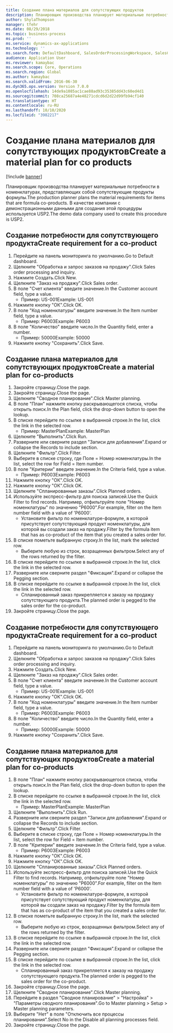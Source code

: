 ```yaml
---
title: Создание плана материалов для сопутствующих продуктов
description: Планировщик производства планирует материальные потребности в номенклатурах, представляющих собой сопутствующие продукты формулы.
author: ShylaThompson
manager: tfehr
ms.date: 08/29/2018
ms.topic: business-process
ms.prod: ''
ms.service: dynamics-ax-applications
ms.technology: ''
ms.search.form: DefaultDashboard, SalesOrderProcessingWorkspace, SalesCreateOrder, SalesTable, ReqCreatePlanWorkspace, ReqTransPlanCard, SysQueryForm, ReqTransPo
audience: Application User
ms.reviewer: kamaybac
ms.search.scope: Core, Operations
ms.search.region: Global
ms.author: kamaybac
ms.search.validFrom: 2016-06-30
ms.dyn365.ops.version: Version 7.0.0
ms.openlocfilehash: 14de9a1085ac1cae88ad93c35385dd43c60ed4d1
ms.sourcegitcommit: 708ca25687a4e48271cdcd6d2d22d99fb94cf140
ms.translationtype: HT
ms.contentlocale: ru-RU
ms.lasthandoff: 10/10/2020
ms.locfileid: "3982217"
---
```

# <a name="create-a-material-plan-for-co-products"></a><span data-ttu-id="52597-103">Создание плана материалов для сопутствующих продуктов</span><span class="sxs-lookup"><span data-stu-id="52597-103">Create a material plan for co products</span></span>

[!include [banner](../../includes/banner.md)]

<span data-ttu-id="52597-104">Планировщик производства планирует материальные потребности в номенклатурах, представляющих собой сопутствующие продукты формулы.</span><span class="sxs-lookup"><span data-stu-id="52597-104">The production planner plans the material requirements for items that are formula co-products.</span></span> <span data-ttu-id="52597-105">В качестве компании с демонстрационными данными для создания этой процедуры используется USP2.</span><span class="sxs-lookup"><span data-stu-id="52597-105">The demo data company used to create this procedure is USP2.</span></span>


## <a name="create-requirement-for-a-co-product"></a><span data-ttu-id="52597-106">Создание потребности для сопутствующего продукта</span><span class="sxs-lookup"><span data-stu-id="52597-106">Create requirement for a co-product</span></span>
1. <span data-ttu-id="52597-107">Перейдите на панель мониторинга по умолчанию.</span><span class="sxs-lookup"><span data-stu-id="52597-107">Go to Default dashboard.</span></span>
2. <span data-ttu-id="52597-108">Щелкните "Обработка и запрос заказов на продажу".</span><span class="sxs-lookup"><span data-stu-id="52597-108">Click Sales order processing and inquiry.</span></span>
3. <span data-ttu-id="52597-109">Нажмите Создать.</span><span class="sxs-lookup"><span data-stu-id="52597-109">Click New.</span></span>
4. <span data-ttu-id="52597-110">Щелкните "Заказ на продажу".</span><span class="sxs-lookup"><span data-stu-id="52597-110">Click Sales order.</span></span>
5. <span data-ttu-id="52597-111">В поле "Счет клиента" введите значение.</span><span class="sxs-lookup"><span data-stu-id="52597-111">In the Customer account field, type a value.</span></span>
    * <span data-ttu-id="52597-112">Пример: US-001</span><span class="sxs-lookup"><span data-stu-id="52597-112">Example: US-001</span></span>  
6. <span data-ttu-id="52597-113">Нажмите кнопку "OК".</span><span class="sxs-lookup"><span data-stu-id="52597-113">Click OK.</span></span>
7. <span data-ttu-id="52597-114">В поле "Код номенклатуры" введите значение.</span><span class="sxs-lookup"><span data-stu-id="52597-114">In the Item number field, type a value.</span></span>
    * <span data-ttu-id="52597-115">Пример: P6003</span><span class="sxs-lookup"><span data-stu-id="52597-115">Example: P6003</span></span>  
8. <span data-ttu-id="52597-116">В поле "Количество" введите число.</span><span class="sxs-lookup"><span data-stu-id="52597-116">In the Quantity field, enter a number.</span></span>
    * <span data-ttu-id="52597-117">Пример: 50000</span><span class="sxs-lookup"><span data-stu-id="52597-117">Example: 50000</span></span>  
9. <span data-ttu-id="52597-118">Нажмите кнопку "Сохранить".</span><span class="sxs-lookup"><span data-stu-id="52597-118">Click Save.</span></span>

## <a name="create-a-material-plan-for-co-products"></a><span data-ttu-id="52597-119">Создание плана материалов для сопутствующих продуктов</span><span class="sxs-lookup"><span data-stu-id="52597-119">Create a material plan for co-products</span></span>
1. <span data-ttu-id="52597-120">Закройте страницу.</span><span class="sxs-lookup"><span data-stu-id="52597-120">Close the page.</span></span>
2. <span data-ttu-id="52597-121">Закройте страницу.</span><span class="sxs-lookup"><span data-stu-id="52597-121">Close the page.</span></span>
3. <span data-ttu-id="52597-122">Щелкните "Сводное планирование".</span><span class="sxs-lookup"><span data-stu-id="52597-122">Click Master planning.</span></span>
4. <span data-ttu-id="52597-123">В поле "План" нажмите кнопку раскрывающегося списка, чтобы открыть поиск.</span><span class="sxs-lookup"><span data-stu-id="52597-123">In the Plan field, click the drop-down button to open the lookup.</span></span>
5. <span data-ttu-id="52597-124">В списке перейдите по ссылке в выбранной строке.</span><span class="sxs-lookup"><span data-stu-id="52597-124">In the list, click the link in the selected row.</span></span>
    * <span data-ttu-id="52597-125">Пример: MasterPlan</span><span class="sxs-lookup"><span data-stu-id="52597-125">Example: MasterPlan</span></span>  
6. <span data-ttu-id="52597-126">Щелкните "Выполнить".</span><span class="sxs-lookup"><span data-stu-id="52597-126">Click Run.</span></span>
7. <span data-ttu-id="52597-127">Разверните или сверните раздел "Записи для добавления".</span><span class="sxs-lookup"><span data-stu-id="52597-127">Expand or collapse the Records to include section.</span></span>
8. <span data-ttu-id="52597-128">Щелкните "Фильтр".</span><span class="sxs-lookup"><span data-stu-id="52597-128">Click Filter.</span></span>
9. <span data-ttu-id="52597-129">Выберите в списке строку, где Поле = Номер номенклатуры.</span><span class="sxs-lookup"><span data-stu-id="52597-129">In the list, select the row for Field = Item number.</span></span>
10. <span data-ttu-id="52597-130">В поле "Критерии" введите значение.</span><span class="sxs-lookup"><span data-stu-id="52597-130">In the Criteria field, type a value.</span></span>
    * <span data-ttu-id="52597-131">Пример: P6003</span><span class="sxs-lookup"><span data-stu-id="52597-131">Example: P6003</span></span>  
11. <span data-ttu-id="52597-132">Нажмите кнопку "OК".</span><span class="sxs-lookup"><span data-stu-id="52597-132">Click OK.</span></span>
12. <span data-ttu-id="52597-133">Нажмите кнопку "OК".</span><span class="sxs-lookup"><span data-stu-id="52597-133">Click OK.</span></span>
13. <span data-ttu-id="52597-134">Щелкните "Спланированные заказы".</span><span class="sxs-lookup"><span data-stu-id="52597-134">Click Planned orders.</span></span>
14. <span data-ttu-id="52597-135">Используйте экспресс-фильтр для поиска записей.</span><span class="sxs-lookup"><span data-stu-id="52597-135">Use the Quick Filter to find records.</span></span> <span data-ttu-id="52597-136">Например, отфильтруйте поле "Номер номенклатуры" по значению "P6000".</span><span class="sxs-lookup"><span data-stu-id="52597-136">For example, filter on the Item number field with a value of 'P6000'.</span></span>
    * <span data-ttu-id="52597-137">Установите фильтр по номенклатуре-формуле, в которой присутствует сопутствующий продукт номенклатуры, для которой вы создали заказ на продажу.</span><span class="sxs-lookup"><span data-stu-id="52597-137">Filter by the formula item that has as co-product of the item that you created a sales order for.</span></span>  
15. <span data-ttu-id="52597-138">В списке пометьте выбранную строку.</span><span class="sxs-lookup"><span data-stu-id="52597-138">In the list, mark the selected row.</span></span>
    * <span data-ttu-id="52597-139">Выберите любую из строк, возращенных фильтром.</span><span class="sxs-lookup"><span data-stu-id="52597-139">Select any of the rows returned by the filter.</span></span>  
16. <span data-ttu-id="52597-140">В списке перейдите по ссылке в выбранной строке.</span><span class="sxs-lookup"><span data-stu-id="52597-140">In the list, click the link in the selected row.</span></span>
17. <span data-ttu-id="52597-141">Разверните или сверните раздел "Фиксация".</span><span class="sxs-lookup"><span data-stu-id="52597-141">Expand or collapse the Pegging section.</span></span>
18. <span data-ttu-id="52597-142">В списке перейдите по ссылке в выбранной строке.</span><span class="sxs-lookup"><span data-stu-id="52597-142">In the list, click the link in the selected row.</span></span>
    * <span data-ttu-id="52597-143">Спланированный заказ прикрепляется к заказу на продажу сопутствующего продукта.</span><span class="sxs-lookup"><span data-stu-id="52597-143">The planned order is pegged to the sales order for the co-product.</span></span>  
19. <span data-ttu-id="52597-144">Закройте страницу.</span><span class="sxs-lookup"><span data-stu-id="52597-144">Close the page.</span></span>

## <a name="create-requirement-for-a-co-product"></a><span data-ttu-id="52597-145">Создание потребности для сопутствующего продукта</span><span class="sxs-lookup"><span data-stu-id="52597-145">Create requirement for a co-product</span></span>
1. <span data-ttu-id="52597-146">Перейдите на панель мониторинга по умолчанию.</span><span class="sxs-lookup"><span data-stu-id="52597-146">Go to Default dashboard.</span></span>
2. <span data-ttu-id="52597-147">Щелкните "Обработка и запрос заказов на продажу".</span><span class="sxs-lookup"><span data-stu-id="52597-147">Click Sales order processing and inquiry.</span></span>
3. <span data-ttu-id="52597-148">Нажмите Создать.</span><span class="sxs-lookup"><span data-stu-id="52597-148">Click New.</span></span>
4. <span data-ttu-id="52597-149">Щелкните "Заказ на продажу".</span><span class="sxs-lookup"><span data-stu-id="52597-149">Click Sales order.</span></span>
5. <span data-ttu-id="52597-150">В поле "Счет клиента" введите значение.</span><span class="sxs-lookup"><span data-stu-id="52597-150">In the Customer account field, type a value.</span></span>
    * <span data-ttu-id="52597-151">Пример: US-001</span><span class="sxs-lookup"><span data-stu-id="52597-151">Example: US-001</span></span>  
6. <span data-ttu-id="52597-152">Нажмите кнопку "OК".</span><span class="sxs-lookup"><span data-stu-id="52597-152">Click OK.</span></span>
7. <span data-ttu-id="52597-153">В поле "Код номенклатуры" введите значение.</span><span class="sxs-lookup"><span data-stu-id="52597-153">In the Item number field, type a value.</span></span>
    * <span data-ttu-id="52597-154">Пример: P6003</span><span class="sxs-lookup"><span data-stu-id="52597-154">Example: P6003</span></span>  
8. <span data-ttu-id="52597-155">В поле "Количество" введите число.</span><span class="sxs-lookup"><span data-stu-id="52597-155">In the Quantity field, enter a number.</span></span>
    * <span data-ttu-id="52597-156">Пример: 50000</span><span class="sxs-lookup"><span data-stu-id="52597-156">Example: 50000</span></span>  
9. <span data-ttu-id="52597-157">Нажмите кнопку "Сохранить".</span><span class="sxs-lookup"><span data-stu-id="52597-157">Click Save.</span></span>

## <a name="create-a-material-plan-for-co-products"></a><span data-ttu-id="52597-158">Создание плана материалов для сопутствующих продуктов</span><span class="sxs-lookup"><span data-stu-id="52597-158">Create a material plan for co-products</span></span>
1. <span data-ttu-id="52597-159">В поле "План" нажмите кнопку раскрывающегося списка, чтобы открыть поиск.</span><span class="sxs-lookup"><span data-stu-id="52597-159">In the Plan field, click the drop-down button to open the lookup.</span></span>
2. <span data-ttu-id="52597-160">В списке перейдите по ссылке в выбранной строке.</span><span class="sxs-lookup"><span data-stu-id="52597-160">In the list, click the link in the selected row.</span></span>
    * <span data-ttu-id="52597-161">Пример: MasterPlan</span><span class="sxs-lookup"><span data-stu-id="52597-161">Example: MasterPlan</span></span>  
3. <span data-ttu-id="52597-162">Щелкните "Выполнить".</span><span class="sxs-lookup"><span data-stu-id="52597-162">Click Run.</span></span>
4. <span data-ttu-id="52597-163">Разверните или сверните раздел "Записи для добавления".</span><span class="sxs-lookup"><span data-stu-id="52597-163">Expand or collapse the Records to include section.</span></span>
5. <span data-ttu-id="52597-164">Щелкните "Фильтр".</span><span class="sxs-lookup"><span data-stu-id="52597-164">Click Filter.</span></span>
6. <span data-ttu-id="52597-165">Выберите в списке строку, где Поле = Номер номенклатуры.</span><span class="sxs-lookup"><span data-stu-id="52597-165">In the list, select the row for Field = Item number.</span></span>
7. <span data-ttu-id="52597-166">В поле "Критерии" введите значение.</span><span class="sxs-lookup"><span data-stu-id="52597-166">In the Criteria field, type a value.</span></span>
    * <span data-ttu-id="52597-167">Пример: P6003</span><span class="sxs-lookup"><span data-stu-id="52597-167">Example: P6003</span></span>  
8. <span data-ttu-id="52597-168">Нажмите кнопку "OК".</span><span class="sxs-lookup"><span data-stu-id="52597-168">Click OK.</span></span>
9. <span data-ttu-id="52597-169">Нажмите кнопку "OК".</span><span class="sxs-lookup"><span data-stu-id="52597-169">Click OK.</span></span>
10. <span data-ttu-id="52597-170">Щелкните "Спланированные заказы".</span><span class="sxs-lookup"><span data-stu-id="52597-170">Click Planned orders.</span></span>
11. <span data-ttu-id="52597-171">Используйте экспресс-фильтр для поиска записей.</span><span class="sxs-lookup"><span data-stu-id="52597-171">Use the Quick Filter to find records.</span></span> <span data-ttu-id="52597-172">Например, отфильтруйте поле "Номер номенклатуры" по значению "P6000".</span><span class="sxs-lookup"><span data-stu-id="52597-172">For example, filter on the Item number field with a value of 'P6000'.</span></span>
    * <span data-ttu-id="52597-173">Установите фильтр по номенклатуре-формуле, в которой присутствует сопутствующий продукт номенклатуры, для которой вы создали заказ на продажу.</span><span class="sxs-lookup"><span data-stu-id="52597-173">Filter by the formula item that has as co-product of the item that you created a sales order for.</span></span>  
12. <span data-ttu-id="52597-174">В списке пометьте выбранную строку.</span><span class="sxs-lookup"><span data-stu-id="52597-174">In the list, mark the selected row.</span></span>
    * <span data-ttu-id="52597-175">Выберите любую из строк, возращенных фильтром.</span><span class="sxs-lookup"><span data-stu-id="52597-175">Select any of the rows returned by the filter.</span></span>  
13. <span data-ttu-id="52597-176">В списке перейдите по ссылке в выбранной строке.</span><span class="sxs-lookup"><span data-stu-id="52597-176">In the list, click the link in the selected row.</span></span>
14. <span data-ttu-id="52597-177">Разверните или сверните раздел "Фиксация".</span><span class="sxs-lookup"><span data-stu-id="52597-177">Expand or collapse the Pegging section.</span></span>
15. <span data-ttu-id="52597-178">В списке перейдите по ссылке в выбранной строке.</span><span class="sxs-lookup"><span data-stu-id="52597-178">In the list, click the link in the selected row.</span></span>
    * <span data-ttu-id="52597-179">Спланированный заказ прикрепляется к заказу на продажу сопутствующего продукта.</span><span class="sxs-lookup"><span data-stu-id="52597-179">The planned order is pegged to the sales order for the co-product.</span></span>  
16. <span data-ttu-id="52597-180">Закройте страницу.</span><span class="sxs-lookup"><span data-stu-id="52597-180">Close the page.</span></span>
17. <span data-ttu-id="52597-181">Щелкните "Сводное планирование".</span><span class="sxs-lookup"><span data-stu-id="52597-181">Click Master planning.</span></span>
18. <span data-ttu-id="52597-182">Перейдите в раздел "Сводное планирование" > "Настройка" > "Параметры сводного планирования".</span><span class="sxs-lookup"><span data-stu-id="52597-182">Go to Master planning > Setup > Master planning parameters.</span></span>
19. <span data-ttu-id="52597-183">Выберите "Нет" в поле "Отключить все процессы планирования".</span><span class="sxs-lookup"><span data-stu-id="52597-183">Select No in the Disable all planning processes field.</span></span>
20. <span data-ttu-id="52597-184">Закройте страницу.</span><span class="sxs-lookup"><span data-stu-id="52597-184">Close the page.</span></span>

